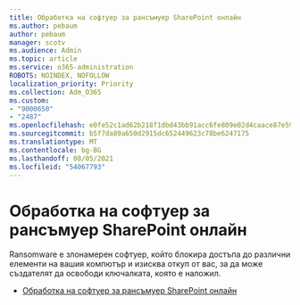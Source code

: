```yaml
---
title: Обработка на софтуер за рансъмуер SharePoint онлайн
ms.author: pebaum
author: pebaum
manager: scotv
ms.audience: Admin
ms.topic: article
ms.service: o365-administration
ROBOTS: NOINDEX, NOFOLLOW
localization_priority: Priority
ms.collection: Adm_O365
ms.custom:
- "9000650"
- "2487"
ms.openlocfilehash: e0fe52c1ad62b218f1dbd43bb91acc6fe809e02d4caace87e59229b9fc9ec70c
ms.sourcegitcommit: b5f7da89a650d2915dc652449623c78be6247175
ms.translationtype: MT
ms.contentlocale: bg-BG
ms.lasthandoff: 08/05/2021
ms.locfileid: "54067793"
---
```

# <a name="handling-ransomware-in-sharepoint-online"></a>Обработка на софтуер за рансъмуер SharePoint онлайн

Ransomware е злонамерен софтуер, който блокира достъпа до различни елементи на вашия компютър и изисква откуп от вас, за да може създателят да освободи ключалката, която е наложил.
- [Обработка на софтуер за рансъмуер SharePoint онлайн](https://docs.microsoft.com/sharepoint/troubleshoot/security/handling-ransomware-in-sharepoint-online)

